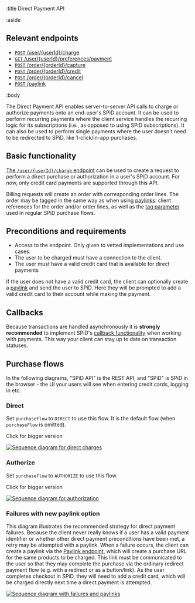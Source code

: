 :title Direct Payment API

:aside

## Relevant endpoints

- [`POST` /user/{userId}/charge](/endpoints/POST/user/{userId}/charge/)
- [`GET` /user/{userId}/preferences/payment](/endpoints/GET/user/{userId}/preferences/payment/)
- [`POST` /order/{orderId}/capture](/endpoints/POST/order/{orderId}/capture/)
- [`POST` /order/{orderId}/credit](/endpoints/POST/order/{orderId}/credit/)
- [`POST` /order/{orderId}/cancel](/endpoints/POST/order/{orderId}/cancel/)
- [`POST` /paylink](/endpoints/POST/paylink/)

:body

The Direct Payment API enables server-to-server API calls to charge or authorize
payments onto an end-user's SPiD account. It can be used to perform recurring
payments where the client service handles the recurring logic for its
subscriptions (i.e., as opposed to using SPiD subscriptions). It can also be
used to perform single payments where the user doesn't need to be redirected to
SPiD, like 1-click/in-app purchases.

## Basic functionality

[The `/user/{userId}/charge` endpoint](/endpoints/POST/user/{userId}/charge/)
can be used to create a request to perform a direct purchase or authorization in
a user's SPiD account. For now, only credit card payments are supported through
this API.

Billing requests will create an order with corresponding order lines. The order
may be tagged in the same way as when using [paylinks](/paylink-api/): client
references for the order and/or order lines, as well as the
[tag parameter](http://localhost:3000/tracking-parameters/) used in regular SPiD
purchase flows.

## Preconditions and requirements

* Access to the endpoint. Only given to vetted implementations and use cases.
* The user to be charged must have a connection to the client.
* The user must have a valid credit card that is available for direct payments

If the user does not have a valid credit card, the client can optionally create
a [paylink](/paylink-api/) and send the user to SPiD. Here they will be prompted
to add a valid credit card to their account while making the payment.

## Callbacks

Because transactions are handled asynchronously it is **strongly recommended**
to implement SPiD's [callback functionality](/callbacks/) when working with
payments. This way your client can stay up to date on transaction statuses.

## Purchase flows

In the following diagrams, "SPiD API" is the REST API, and "SPiD" is SPiD in the
browser - the UI your users will see when entering credit cards, logging in etc.

### Direct

Set `purchaseFlow` to `DIRECT` to use this flow. It is the default flow (when
`purchaseFlow` is omitted).

Click for bigger version

[![Sequence diagram for direct charges](/images/direct_payment_api_flow_direct.png)](/images/direct_payment_api_flow_direct.png)

### Authorize

Set `purchaseFlow` to `AUTHORIZE` to use this flow.

Click for bigger version

[![Sequence diagram for authorization](/images/direct_payment_api_flow_authorize.png)](/images/direct_payment_api_flow_authorize.png)

### Failures with new paylink option

This diagram illustrates the recommended strategy for direct payment failures.
Because the client never really knows if a user has a valid payment identifier
or whether other direct payment preconditions have been met, a retry may be
attempted with a paylink. When a failure occurs, the client can create a paylink
via the [Paylink endpoint](/endpoints/POST/paylink/), which will create a
purchase URL for the same products to be charged. This link must be communicated
to the user so that they may complete the purchase via the ordinary redirect
payment flow (e.g. with a redirect or as a button/link). As the user completes
checkout in SPiD, they will need to add a credit card, which will be charged
directly next time a direct payment is attempted.

[![Sequence diagram with failures and paylinks](/images/direct_payment_paylink.png)](/images/direct_payment_paylink.png)
